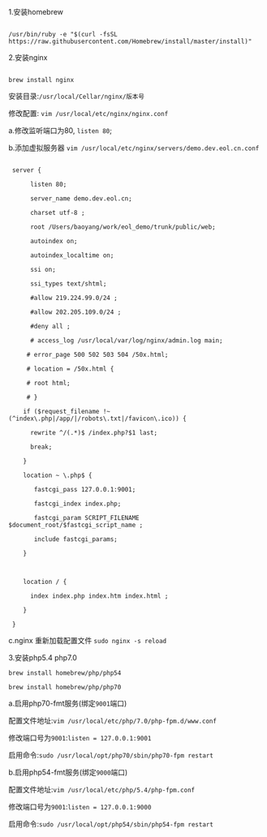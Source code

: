1.安装homebrew

```SH

/usr/bin/ruby -e "$(curl -fsSL https://raw.githubusercontent.com/Homebrew/install/master/install)"

```

2.安装nginx

```SH

brew install nginx

```

安装目录:`/usr/local/Cellar/nginx/版本号`

修改配置: `vim /usr/local/etc/nginx/nginx.conf`

 a.修改监听端口为80, `listen 80`;

 b.添加虚拟服务器 `vim /usr/local/etc/nginx/servers/demo.dev.eol.cn.conf`

```SH

 server { 

      listen 80; 

      server_name demo.dev.eol.cn; 

      charset utf-8 ; 

      root /Users/baoyang/work/eol_demo/trunk/public/web; 

      autoindex on; 

      autoindex_localtime on; 

      ssi on; 

      ssi_types text/shtml; 

      #allow 219.224.99.0/24 ; 

      #allow 202.205.109.0/24 ; 

      #deny all ;

      # access_log /usr/local/var/log/nginx/admin.log main;

     # error_page 500 502 503 504 /50x.html;

     # location = /50x.html {

     # root html;

     # } 

    if ($request_filename !~ (^index\.php|/app/|/robots\.txt|/favicon\.ico)) { 

      rewrite ^/(.*)$ /index.php?$1 last; 

      break; 

    } 

    location ~ \.php$ { 

       fastcgi_pass 127.0.0.1:9001; 

       fastcgi_index index.php; 

       fastcgi_param SCRIPT_FILENAME $document_root/$fastcgi_script_name ; 

       include fastcgi_params; 

    } 

   

    location / { 

      index index.php index.htm index.html ;

    }

 }

```

 c.nginx 重新加载配置文件 `sudo nginx -s reload`

3.安装php5.4 php7.0

 `brew install homebrew/php/php54`

 `brew install homebrew/php/php70`

a.启用php70-fmt服务(绑定`9001`端口)

 配置文件地址:`vim /usr/local/etc/php/7.0/php-fpm.d/www.conf`

 修改端口号为`9001`:`listen = 127.0.0.1:9001`

 启用命令:`sudo /usr/local/opt/php70/sbin/php70-fpm restart`

b.启用php54-fmt服务(绑定`9000`端口)

 配置文件地址:`vim /usr/local/etc/php/5.4/php-fpm.conf`

 修改端口号为`9001`:`listen = 127.0.0.1:9000`

启用命令:`sudo /usr/local/opt/php54/sbin/php54-fpm restart`